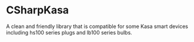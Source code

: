 # CSharpKasa
A clean and friendly library that is compatible for some Kasa smart devices including hs100 series plugs and lb100 series bulbs.
